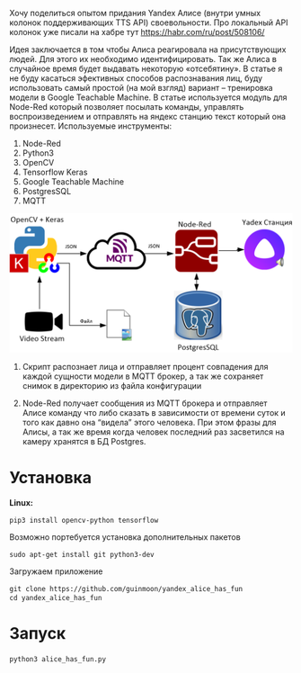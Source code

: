 Хочу поделиться опытом придания Yandex Алисе (внутри умных колонок поддерживающих TTS API) своевольности. Про локальный API колонок уже писали на хабре тут https://habr.com/ru/post/508106/

Идея заключается в том чтобы Алиса реагировала на присутствующих людей. Для этого их необходимо идентифицировать. Так же Алиса в случайное время будет выдавать некоторую «отсебятину». В статье я не буду касаться эфективных способов распознавания лиц, буду использовать самый простой (на мой взгляд) вариант – тренировка модели в Google Teachable Machine. В статье используется модуль для Node-Red который позволяет посылать команды, управлять воспроизведением и отправлять на яндекс станцию текст который она произнесет.
Используемые инструменты:
1.	Node-Red
2.	Python3
3.	OpenCV
4.	Tensorflow Keras
5.	Google Teachable Machine
6.	PostgresSQL
7.	MQTT

![Sheme](/images/sheme.png)

1)	Скрипт распознает лица и отправляет процент совпадения для каждой сущности модели в MQTT брокер, а так же сохраняет снимок в директорию из файла конфигурации

2)	Node-Red получает сообщения из MQTT брокера и отправляет Алисе команду что либо сказать в зависимости от времени суток и того как давно она “видела” этого человека. При этом фразы для Алисы, а так же время когда человек последний раз засветился на камеру хранятся в БД Postgres.

# Установка

**Linux:**
```
pip3 install opencv-python tensorflow
```
Возможно портебуется установка дополнительных пакетов
```
sudo apt-get install git python3-dev 
```
Загружаем приложение
```
git clone https://github.com/guinmoon/yandex_alice_has_fun
cd yandex_alice_has_fun 
```
# Запуск

```python3 alice_has_fun.py```